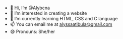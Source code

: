 - 👋 Hi, I’m @Alybcna
- 👀 I’m interested in creating a website
- 🌱 I’m currently learning HTML, CSS and C language
- 📫 You can email me at alyssaatibula@gmail.com
- 😄 Pronouns: She/her


<!---
Alybcna/Alybcna is a ✨ special ✨ repository because its `README.md` (this file) appears on your GitHub profile.
You can click the Preview link to take a look at your changes.
--->
